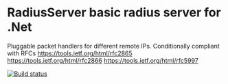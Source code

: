 # RadiusServer basic radius server for .Net
Pluggable packet handlers for different remote IPs. 
Conditionally compliant with RFCs
https://tools.ietf.org/html/rfc2865
https://tools.ietf.org/html/rfc2866
https://tools.ietf.org/html/rfc5997

[![Build status](https://ci.appveyor.com/api/projects/status/dbc6ua1ypa9eas3p?svg=true)](https://ci.appveyor.com/project/vforteli/radiusserver)
